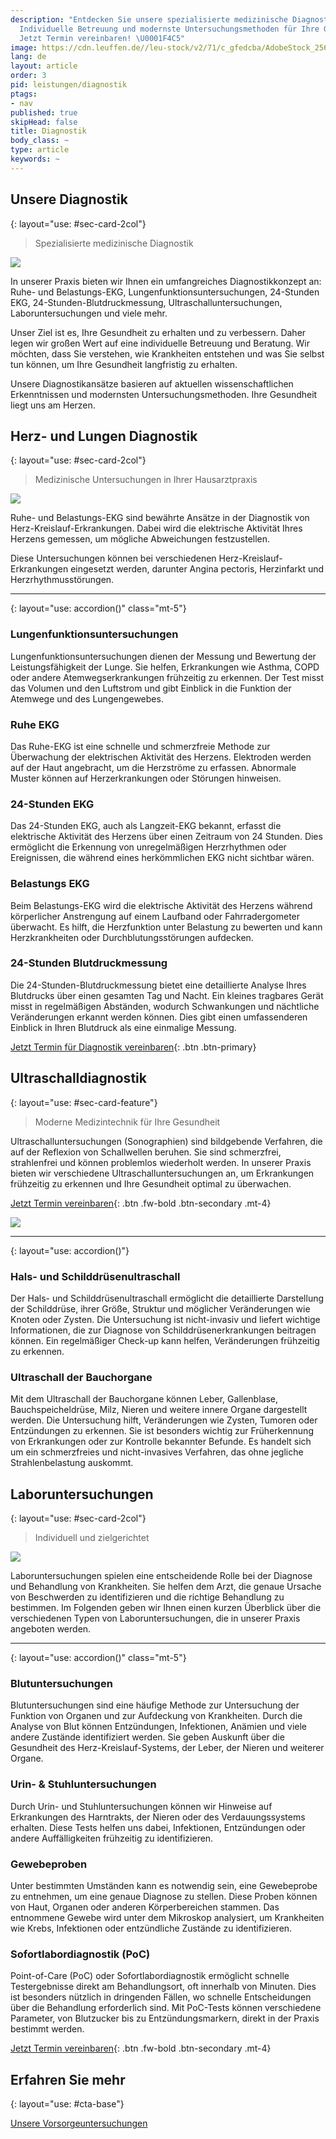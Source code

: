 ```yaml
---
description: "Entdecken Sie unsere spezialisierte medizinische Diagnostik \U0001FA7A.
  Individuelle Betreuung und modernste Untersuchungsmethoden für Ihre Gesundheit.
  Jetzt Termin vereinbaren! \U0001F4C5"
image: https://cdn.leuffen.de//leu-stock/v2/71/c_gfedcba/AdobeStock_256375826.webp
lang: de
layout: article
order: 3
pid: leistungen/diagnostik
ptags:
- nav
published: true
skipHead: false
title: Diagnostik
body_class: ~
type: article
keywords: ~
---
```

## Unsere Diagnostik
{: layout="use: #sec-card-2col"}

> Spezialisierte medizinische Diagnostik

![](https://cdn.leuffen.de//leu-stock/v2/65/91-54_gfedcba/AdobeStock_263023711.webp)

In unserer Praxis bieten wir Ihnen ein umfangreiches Diagnostikkonzept an: Ruhe- und Belastungs-EKG, Lungenfunktionsuntersuchungen, 24-Stunden EKG, 24-Stunden-Blutdruckmessung, Ultraschalluntersuchungen, Laboruntersuchungen und viele mehr.

Unser Ziel ist es, Ihre Gesundheit zu erhalten und zu verbessern. Daher legen wir großen Wert auf eine individuelle Betreuung und Beratung. Wir möchten, dass Sie verstehen, wie Krankheiten entstehen und was Sie selbst tun können, um Ihre Gesundheit langfristig zu erhalten.

Unsere Diagnostikansätze basieren auf aktuellen wissenschaftlichen Erkenntnissen und modernsten Untersuchungsmethoden. Ihre Gesundheit liegt uns am Herzen.

## Herz- und Lungen Diagnostik
{: layout="use: #sec-card-2col"}

> Medizinische Untersuchungen in Ihrer Hausarztpraxis

![](https://cdn.leuffen.de//leu-stock/v2/72/103-71_gfedcba/AdobeStock_155589557.webp)

Ruhe- und Belastungs-EKG sind bewährte Ansätze in der Diagnostik von Herz-Kreislauf-Erkrankungen. Dabei wird die elektrische Aktivität Ihres Herzens gemessen, um mögliche Abweichungen festzustellen.

Diese Untersuchungen können bei verschiedenen Herz-Kreislauf-Erkrankungen eingesetzt werden, darunter Angina pectoris, Herzinfarkt und Herzrhythmusstörungen.

---
{: layout="use: accordion()" class="mt-5"}

### Lungenfunktionsuntersuchungen

Lungenfunktionsuntersuchungen dienen der Messung und Bewertung der Leistungsfähigkeit der Lunge. Sie helfen, Erkrankungen wie Asthma, COPD oder andere Atemwegserkrankungen frühzeitig zu erkennen. Der Test misst das Volumen und den Luftstrom und gibt Einblick in die Funktion der Atemwege und des Lungengewebes.

### Ruhe EKG

Das Ruhe-EKG ist eine schnelle und schmerzfreie Methode zur Überwachung der elektrischen Aktivität des Herzens. Elektroden werden auf der Haut angebracht, um die Herzströme zu erfassen. Abnormale Muster können auf Herzerkrankungen oder Störungen hinweisen.

### 24-Stunden EKG

Das 24-Stunden EKG, auch als Langzeit-EKG bekannt, erfasst die elektrische Aktivität des Herzens über einen Zeitraum von 24 Stunden. Dies ermöglicht die Erkennung von unregelmäßigen Herzrhythmen oder Ereignissen, die während eines herkömmlichen EKG nicht sichtbar wären.

### Belastungs EKG 

Beim Belastungs-EKG wird die elektrische Aktivität des Herzens während körperlicher Anstrengung auf einem Laufband oder Fahrradergometer überwacht. Es hilft, die Herzfunktion unter Belastung zu bewerten und kann Herzkrankheiten oder Durchblutungsstörungen aufdecken.

### 24-Stunden Blutdruckmessung

Die 24-Stunden-Blutdruckmessung bietet eine detaillierte Analyse Ihres Blutdrucks über einen gesamten Tag und Nacht. Ein kleines tragbares Gerät misst in regelmäßigen Abständen, wodurch Schwankungen und nächtliche Veränderungen erkannt werden können. Dies gibt einen umfassenderen Einblick in Ihren Blutdruck als eine einmalige Messung.


[Jetzt Termin für Diagnostik vereinbaren](/kontakt){: .btn .btn-primary}




## Ultraschalldiagnostik
{: layout="use: #sec-card-feature"}

> Moderne Medizintechnik für Ihre Gesundheit


Ultraschalluntersuchungen (Sonographien) sind bildgebende Verfahren, die auf der Reflexion von Schallwellen beruhen. Sie sind schmerzfrei, strahlenfrei und können problemlos wiederholt werden. In unserer Praxis bieten wir verschiedene Ultraschalluntersuchungen an, um Erkrankungen frühzeitig zu erkennen und Ihre Gesundheit optimal zu überwachen.

[Jetzt Termin vereinbaren](/kontakt){: .btn .fw-bold .btn-secondary .mt-4}


![](https://cdn.leuffen.de//leu-stock/v2/22/460-307_gfedcba/AdobeStock_484261570.webp)

---
{: layout="use: accordion()"}



### Hals- und Schilddrüsenultraschall

Der Hals- und Schilddrüsenultraschall ermöglicht die detaillierte Darstellung der Schilddrüse, ihrer Größe, Struktur und möglicher Veränderungen wie Knoten oder Zysten. Die Untersuchung ist nicht-invasiv und liefert wichtige Informationen, die zur Diagnose von Schilddrüsenerkrankungen beitragen können. Ein regelmäßiger Check-up kann helfen, Veränderungen frühzeitig zu erkennen.

### Ultraschall der Bauchorgane

Mit dem Ultraschall der Bauchorgane können Leber, Gallenblase, Bauchspeicheldrüse, Milz, Nieren und weitere innere Organe dargestellt werden. Die Untersuchung hilft, Veränderungen wie Zysten, Tumoren oder Entzündungen zu erkennen. Sie ist besonders wichtig zur Früherkennung von Erkrankungen oder zur Kontrolle bekannter Befunde. Es handelt sich um ein schmerzfreies und nicht-invasives Verfahren, das ohne jegliche Strahlenbelastung auskommt.


## Laboruntersuchungen
{: layout="use: #sec-card-2col"}

> Individuell und zielgerichtet

![](https://cdn.leuffen.de//leu-stock/v2/106/c_gfedcba/AdobeStock_103728647.webp)

Laboruntersuchungen spielen eine entscheidende Rolle bei der Diagnose und Behandlung von Krankheiten. Sie helfen dem Arzt, die genaue Ursache von Beschwerden zu identifizieren und die richtige Behandlung zu bestimmen. Im Folgenden geben wir Ihnen einen kurzen Überblick über die verschiedenen Typen von Laboruntersuchungen, die in unserer Praxis angeboten werden.

---
{: layout="use: accordion()" class="mt-5"}

### Blutuntersuchungen

Blutuntersuchungen sind eine häufige Methode zur Untersuchung der Funktion von Organen und zur Aufdeckung von Krankheiten. Durch die Analyse von Blut können Entzündungen, Infektionen, Anämien und viele andere Zustände identifiziert werden. Sie geben Auskunft über die Gesundheit des Herz-Kreislauf-Systems, der Leber, der Nieren und weiterer Organe.

### Urin- & Stuhluntersuchungen

Durch Urin- und Stuhluntersuchungen können wir Hinweise auf Erkrankungen des Harntrakts, der Nieren oder des Verdauungssystems erhalten. Diese Tests helfen uns dabei, Infektionen, Entzündungen oder andere Auffälligkeiten frühzeitig zu identifizieren.

### Gewebeproben

Unter bestimmten Umständen kann es notwendig sein, eine Gewebeprobe zu entnehmen, um eine genaue Diagnose zu stellen. Diese Proben können von Haut, Organen oder anderen Körperbereichen stammen. Das entnommene Gewebe wird unter dem Mikroskop analysiert, um Krankheiten wie Krebs, Infektionen oder entzündliche Zustände zu identifizieren.

### Sofortlabordiagnostik (PoC)

Point-of-Care (PoC) oder Sofortlabordiagnostik ermöglicht schnelle Testergebnisse direkt am Behandlungsort, oft innerhalb von Minuten. Dies ist besonders nützlich in dringenden Fällen, wo schnelle Entscheidungen über die Behandlung erforderlich sind. Mit PoC-Tests können verschiedene Parameter, von Blutzucker bis zu Entzündungsmarkern, direkt in der Praxis bestimmt werden.

[Jetzt Termin vereinbaren](/kontakt){: .btn .fw-bold .btn-secondary .mt-4}


## Erfahren Sie mehr
{: layout="use: #cta-base"}

[Unsere Vorsorgeuntersuchungen](leistungen/vorsorge.de.html)
